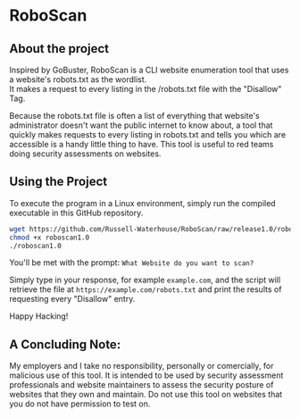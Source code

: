 # RoboScan

## About the project
Inspired by GoBuster, RoboScan is a CLI website enumeration tool that uses a 
website's robots.txt as the wordlist.   
It makes a request to every listing in the /robots.txt file with the "Disallow" Tag.   


Because the robots.txt file is often a list of everything that website's administrator
doesn't want the public internet to know about, a tool that quickly makes 
requests to every listing in robots.txt and tells you which are accessible is a handy little thing to have. 
This tool is useful to red teams doing security assessments on websites. 

## Using the Project
To execute the program in a Linux environment, simply run the compiled executable in this GitHub repository. 
```Bash
wget https://github.com/Russell-Waterhouse/RoboScan/raw/release1.0/roboscan1.0
chmod +x roboscan1.0
./roboscan1.0
```

You'll be met with the prompt: `What Website do you want to scan?`

Simply type in your response, for example `example.com`, and the script will retrieve the file at `https://example.com/robots.txt` and 
print the results of requesting every "Disallow" entry.   
  
  Happy Hacking!
  
## A Concluding Note: 
My employers and I take no responsibility, personally or comercially, for malicious use of this tool. It is intended to be used by security assessment
professionals and website maintainers to assess the security posture of websites that they own and maintain. Do not use this tool on websites that you 
do not have permission to test on. 

